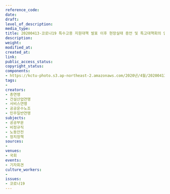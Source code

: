 ```yaml
---
reference_code: 
date: 
draft: 
level_of_description: 
media_type: 
title: 20200413-코로나19 특수고용 지원대책 발표 이후 현장실태 증언 및 특고대핵회의 입장발표 기자회견
description: 
weight: 
modified_at: 
created_at: 
link: 
public_access_status: 
copyright_status: 
components:
- https://kctu-photo.s3.ap-northeast-2.amazonaws.com/2020년/4월/20200413-코로나19+특수고용+지원대책+발표+이후+현장실태+증언+및+특고대핵회의+입장발표+기자회견/_CTU6263.jpg
tags:
- 
creators:
- 총연맹
- 건설산업연맹
- 서비스연맹
- 공공운수노조
- 민주일반연맹
subjects:
- 공공부문
- 비정규직
- 노동안전
- 정치정책
sources:
- 
venues:
- 국회
events:
- 기자회견
culture_workers:
- 
issues:
- 코로나19
---
```

